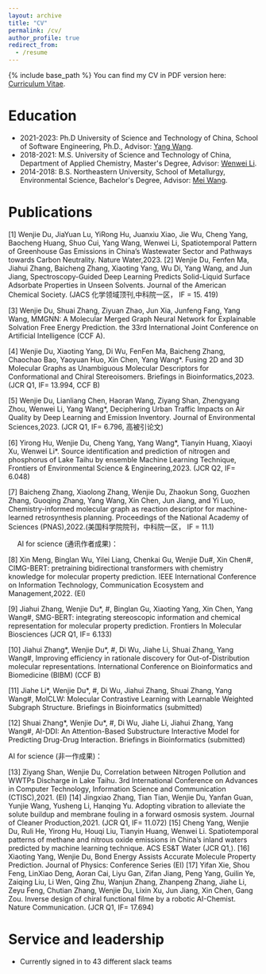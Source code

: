 ```yaml
---
layout: archive
title: "CV"
permalink: /cv/
author_profile: true
redirect_from:
  - /resume
---
```


{% include base_path %}
You can find my CV in PDF version here: [Curriculum Vitae](../assets/Curriculum_Vitae.pdf).

Education
======
* 2021-2023: Ph.D  University of Science and Technology of China, School of Software Engineering, Ph.D., Advisor: [Yang Wang](https://faculty.ustc.edu.cn/wangyang/zh_CN/index.htm).
* 2018-2021: M.S. University of Science and Technology of China, Department of Applied Chemistry, Master's Degree, Advisor: [Wenwei Li](https://team.ustc.edu.cn/wwli/zh_CN/index.htm).
* 2014-2018: B.S. Northeastern University, School of Metallurgy, Environmental Science, Bachelor's Degree, Advisor: [Mei Wang](http://www.som.neu.edu.cn/2019/0118/c8283a202400/page.htm). 

<!--Work experience
======
* Spring 2024: Academic Pages Collaborator
  * Github University
  * Duties includes: Updates and improvements to template
  * Supervisor: The Users

* Fall 2015: Research Assistant
  * Github University
  * Duties included: Merging pull requests
  * Supervisor: Professor Hub

* Summer 2015: Research Assistant
  * Github University
  * Duties included: Tagging issues
  * Supervisor: Professor Git
  
Skills
======
* Skill 1
* Skill 2
  * Sub-skill 2.1
  * Sub-skill 2.2
  * Sub-skill 2.3
* Skill 3-->

Publications
======
  [1]	Wenjie Du, JiaYuan Lu, YiRong Hu, Juanxiu Xiao, Jie Wu, Cheng Yang, Baocheng Huang, Shuo Cui, Yang Wang, Wenwei Li, Spatiotemporal Pattern of Greenhouse Gas Emissions in China’s Wastewater Sector and Pathways towards Carbon Neutrality. Nature Water,2023. 
[2]	Wenjie Du, Fenfen Ma, Jiahui Zhang, Baicheng Zhang, Xiaoting Yang, Wu Di, Yang Wang, and Jun Jiang, Spectroscopy-Guided Deep Learning Predicts Solid-Liquid Surface Adsorbate Properties in Unseen Solvents. Journal of the American Chemical Society. (JACS 化学领域顶刊,中科院一区， IF = 15. 419) 

[3]	Wenjie Du, Shuai Zhang, Ziyuan Zhao, Jun Xia, Junfeng Fang, Yang Wang, MMGNN: A Molecular Merged Graph Neural Network for Explainable Solvation Free Energy Prediction. the 33rd International Joint Conference on Artificial Intelligence (CCF A). 

[4]	Wenjie Du, Xiaoting Yang, Di Wu, FenFen Ma, Baicheng Zhang, Chaochao Bao, Yaoyuan Huo, Xin Chen, Yang Wang*. Fusing 2D and 3D Molecular Graphs as Unambiguous Molecular Descriptors for Conformational and Chiral Stereoisomers. Briefings in Bioinformatics,2023. (JCR Q1, IF= 13.994, CCF B) 

[5]	Wenjie Du, Lianliang Chen, Haoran Wang, Ziyang Shan, Zhengyang Zhou, Wenwei Li, Yang Wang*, Deciphering Urban Traffic Impacts on Air Quality by Deep Learning and Emission Inventory. Journal of Environmental Sciences,2023. (JCR Q1, IF= 6.796, 高被引论文)

[6]	Yirong Hu, Wenjie Du, Cheng Yang, Yang Wang*, Tianyin Huang, Xiaoyi Xu, Wenwei Li*. Source identification and prediction of nitrogen and phosphorus of Lake Taihu by ensemble Machine Learning Technique, Frontiers of Environmental Science & Engineering,2023. (JCR Q2, IF= 6.048)

[7]	Baicheng Zhang, Xiaolong Zhang, Wenjie Du, Zhaokun Song, Guozhen Zhang, Guoqing Zhang, Yang Wang, Xin Chen, Jun Jiang, and Yi Luo, Chemistry-informed molecular graph as reaction descriptor for machine-learned retrosynthesis planning. Proceedings of the National Academy of Sciences (PNAS),2022.(美国科学院院刊，中科院一区， IF = 11.1)

 
AI for science (通讯作者成果)：

[8]	Xin Meng, Binglan Wu, Yilei Liang, Chenkai Gu, Wenjie Du#, Xin Chen#, CIMG-BERT: pretraining bidirectional transformers with chemistry knowledge for molecular property prediction. IEEE International Conference on Information Technology, Communication Ecosystem and Management,2022. (EI)

[9]	Jiahui Zhang, Wenjie Du*, #, Binglan Gu, Xiaoting Yang, Xin Chen, Yang Wang#, SMG-BERT: integrating stereoscopic information and chemical representation for molecular property prediction. Frontiers In Molecular Biosciences (JCR Q1, IF= 6.133)

[10]	Jiahui Zhang*, Wenjie Du*, #, Di Wu, Jiahe Li, Shuai Zhang, Yang Wang#, Improving efficiency in rationale discovery for Out-of-Distribution molecular representations. International Conference on Bioinformatics and Biomedicine (BIBM) (CCF B)

[11]	Jiahe Li*, Wenjie Du*, #, Di Wu, Jiahui Zhang, Shuai Zhang, Yang Wang#, MolCLW: Molecular Contrastive Learning with Learnable Weighted Subgraph Structure. Briefings in Bioinformatics (submitted)

[12]	Shuai Zhang*, Wenjie Du*, #, Di Wu, Jiahe Li, Jiahui Zhang, Yang Wang#, AI-DDI: An Attention-Based Substructure Interactive Model for Predicting Drug-Drug Interaction. Briefings in Bioinformatics (submitted)


AI for science (非一作成果)：

[13]	Ziyang Shan, Wenjie Du, Correlation between Nitrogen Pollution and WWTPs Discharge in Lake Taihu. 3rd International Conference on Advances in Computer Technology, Information Science and Communication (CTISC),2021. (EI)
[14]	Jingxiao Zhang, Tian Tian, Wenjie Du, Yanfan Guan, Yunjie Wang, Yusheng Li, Hanqing Yu. Adopting vibration to alleviate the solute buildup and membrane fouling in a forward osmosis system. Journal of Cleaner Production,2021. (JCR Q1, IF= 11.072)
[15]	Cheng Yang, Wenjie Du, Ruli He, Yirong Hu, Houqi Liu, Tianyin Huang, Wenwei Li. Spatiotemporal patterns of methane and nitrous oxide emissions in China’s inland waters predicted by machine learning technique. ACS ES&T Water (JCR Q1,). 
[16]	Xiaoting Yang, Wenjie Du, Bond Energy Assists Accurate Molecule Property Prediction. Journal of Physics: Conference Series (EI)
[17]	Yifan Xie, Shou Feng, LinXiao Deng, Aoran Cai, Liyu Gan, Zifan Jiang, Peng Yang, Guilin Ye, Zaiqing Liu, Li Wen, Qing Zhu, Wanjun Zhang, Zhanpeng Zhang, Jiahe Li, Zeyu Feng, Chutian Zhang, Wenjie Du, Lixin Xu, Jun Jiang, Xin Chen, Gang Zou. Inverse design of chiral functional filme by a robotic AI-Chemist. Nature Communication. (JCR Q1, IF= 17.694)






  
<!--Talks
======
  <ul>{% for post in site.talks reversed %}
    {% include archive-single-talk-cv.html  %}
  {% endfor %}</ul>
  
Teaching
======
  <ul>{% for post in site.teaching reversed %}
    {% include archive-single-cv.html %}
  {% endfor %}</ul>-->
  
Service and leadership
======
* Currently signed in to 43 different slack teams
